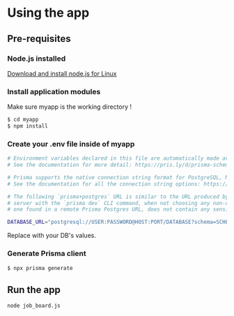 # Using the app

## Pre-requisites

### Node.js installed

[Download and install node.js for Linux](https://nodejs.org/en/download)

### Install application modules

Make sure myapp is the working directory !

```bash
$ cd myapp
$ npm install
```

### Create your .env file inside of myapp

```bash
# Environment variables declared in this file are automatically made available to Prisma.
# See the documentation for more detail: https://pris.ly/d/prisma-schema#accessing-environment-variables-from-the-schema

# Prisma supports the native connection string format for PostgreSQL, MySQL, SQLite, SQL Server, MongoDB and CockroachDB.
# See the documentation for all the connection string options: https://pris.ly/d/connection-strings

# The following `prisma+postgres` URL is similar to the URL produced by running a local Prisma Postgres 
# server with the `prisma dev` CLI command, when not choosing any non-default ports or settings. The API key, unlike the 
# one found in a remote Prisma Postgres URL, does not contain any sensitive information.

DATABASE_URL="postgresql://USER:PASSWORD@HOST:PORT/DATABASE?schema=SCHEMA"
```

Replace with your DB's values.

### Generate Prisma client

```bash
$ npx prisma generate
```

## Run the app

```bash
node job_board.js
```